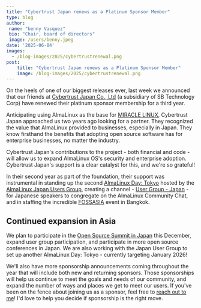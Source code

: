 ```yaml
---
title: "Cybertrust Japan renews as a Platinum Sponsor Member"
type: blog
author: 
 name: "benny Vasquez"
 bio: "Chair, board of directors"
 image: /users/benny.jpeg
date: '2025-06-04'
images:
  - /blog-images/2025/cybertrustrenewal.png
post:
    title: "Cybertrust Japan renews as a Platinum Sponsor Member"
    image: /blog-images/2025/cybertrustrenewal.png
---
```



On the heels of one of our biggest releases ever, last week we announced that our friends at [Cybertrust Japan Co., Ltd](https://www.cybertrust.co.jp/english/) (a subsidiary of SB Technology Corp) have renewed their platinum sponsor membership for a third year.

Anticipating using AlmaLinux as the base for [MIRACLE LINUX](https://www.miraclelinux.com/), Cybertrust Japan approached us two years ago looking for a partner. They recognized the value that AlmaLinux provided to businesses, especially in Japan. They know firsthand the benefits that adopting open source software has for enterprise businesses, no matter the industry.

Cybertrust Japan's contributions to the project - both financial and code - will allow us to expand AlmaLinux OS's security and enterprise adoption. Cybertrust Japan's support is a clear catalyst for this, and we're so grateful!

In their second year as part of the foundation, their support was instrumental in standing up the second [AlmaLinux Day: Tokyo](https://almalinux.org/aldt-2024/) hosted by the[ AlmaLinux Japan Users Group](https://almalinux.connpass.com/), creating a channel - [User Group - Japan](https://chat.almalinux.org/almalinux/channels/user-group---japan) - for Japanese speakers to congregate on the AlmaLinux Community Chat, and in staffing the incredible [FOSSASIA](http://summit.fossasia.org) event in Bangkok.

## Continued expansion in Asia

We plan to participate in the [Open Source Summit in Japan](https://events.linuxfoundation.org/open-source-summit-japan/) this December, expand user group participation, and participate in more open source conferences in Japan. We are also working with the Japan User Group to set up another AlmaLinux Day: Tokyo - currently targeting January 2026!

We'll also have more sponsorship announcements coming throughout the year that will include both new and returning sponsors. Those sponsorships will help us continue to meet the goals and needs of our community, and expand the number of ways and places we get to meet our users. If you've been on the fence about joining us as a sponsor, feel free to [reach out to me](mailto:benny@almalinux.org)! I'd love to help you decide if sponsorship is the right move.